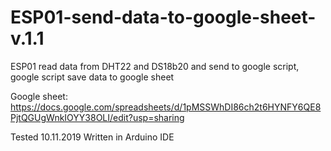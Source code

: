 # ESP01-send-data-to-google-sheet-v.1.1
ESP01 read data from DHT22 and DS18b20 and send to google script, google script save data to google sheet

Google sheet: https://docs.google.com/spreadsheets/d/1pMSSWhDI86ch2t6HYNFY6QE8PjtQGUgWnkIOYY38OLI/edit?usp=sharing

Tested 10.11.2019
Written in Arduino IDE
